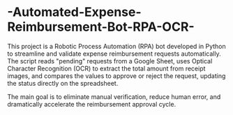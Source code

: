 # -Automated-Expense-Reimbursement-Bot-RPA-OCR-
 This project is a Robotic Process Automation (RPA) bot developed in Python to streamline and validate expense reimbursement requests automatically. The script reads "pending" requests from a Google Sheet, uses Optical Character Recognition (OCR) to extract the total amount from receipt images, and compares the values to approve or reject the request, updating the status directly on the spreadsheet.

The main goal is to eliminate manual verification, reduce human error, and dramatically accelerate the reimbursement approval cycle.
